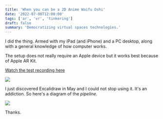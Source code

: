 ```yaml
---
title: 'When you can be a 2D Anime Waifu Oshi'
date: '2022-07-08T12:00:00'
tags: ['ar', 'vr', 'tinkering']
draft: false
summary: 'Democratizing virtual spaces technologies.'
---
```


I did the thing. Armed with my iPad (and iPhone) and a PC desktop, along with a general knowledge of how computer works.

The setup does not really require an Apple device but it works best because of Apple AR Kit.

[Watch the test recording here](https://www.facebook.com/100004982768603/videos/820917322223296/)

<img src="/static/images/tech-vtube.png" />

I just discovered Excalidraw in May and I could not stop using it. It's an addiction. So here's a diagram of the _pipeline_.

<img src="/static/images/tech-vtube-diagram.png" />

Thanks.
